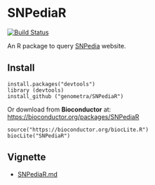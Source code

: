 


SNPediaR
================================================================================

[![Build Status](https://travis-ci.org/genometra/SNPediaR.svg?branch=master)](https://travis-ci.org/genometra/SNPediaR)

An R package to query [SNPedia](http://www.snpedia.com/index.php/SNPedia) website.


Install
--------------------------------------------------------------------------------

    install.packages("devtools")
    library (devtools)
    install_github ("genometra/SNPediaR")


Or download from __Bioconductor__ at:  
https://bioconductor.org/packages/SNPediaR

    source("https://bioconductor.org/biocLite.R")
    biocLite("SNPediaR")


Vignette
--------------------------------------------------------------------------------

- [SNPediaR.md](SNPediaR.md)
